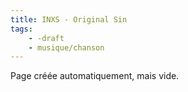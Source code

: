 ```yaml
---
title: INXS - Original Sin
tags:
    - -draft
    - musique/chanson
---
```


Page créée automatiquement, mais vide.
